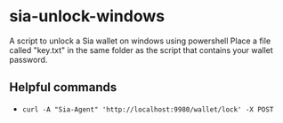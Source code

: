 # sia-unlock-windows
A script to unlock a Sia wallet on windows using powershell
Place a file called "key.txt" in the same folder as the script that contains your wallet password.

## Helpful commands
- `curl -A "Sia-Agent" 'http://localhost:9980/wallet/lock' -X POST`